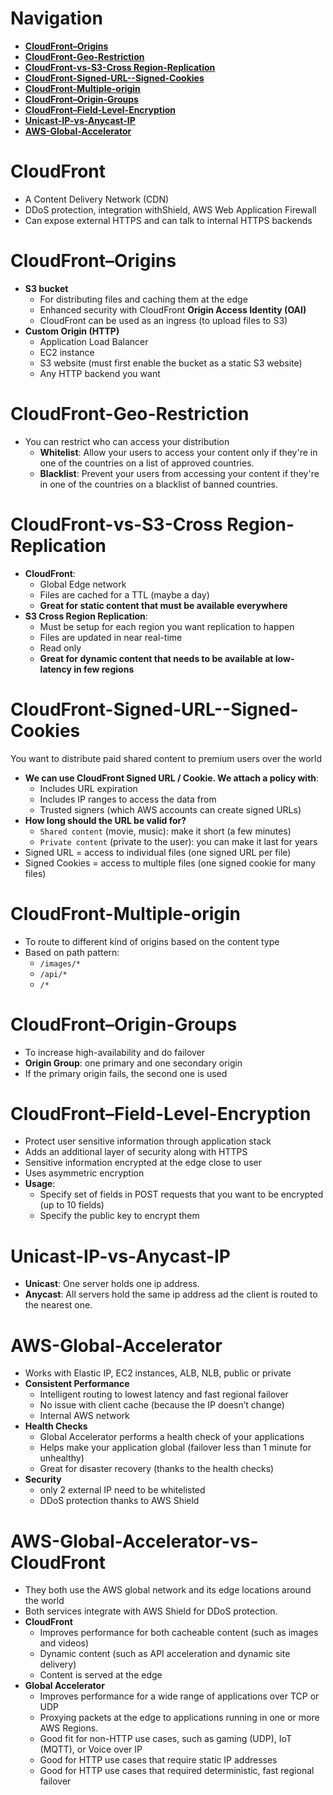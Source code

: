 # Navigation
- [**CloudFront–Origins**](#CloudFront–Origins)
- [**CloudFront-Geo-Restriction**](#CloudFront-Geo-Restriction)
- [**CloudFront-vs-S3-Cross Region-Replication**](#CloudFront-vs-S3-Cross%20Region-Replication)
- [**CloudFront-Signed-URL--Signed-Cookies**](#CloudFront-Signed-URL--Signed-Cookies)
- [**CloudFront-Multiple-origin**](#CloudFront-Multiple-origin)
- [**CloudFront–Origin-Groups**](#CloudFront–Origin-Groups)
- [**CloudFront–Field-Level-Encryption**](#CloudFront–Field-Level-Encryption)
- [**Unicast-IP-vs-Anycast-IP**](#Unicast-IP-vs-Anycast-IP)
- [**AWS-Global-Accelerator**](#AWS-Global-Accelerator)
# CloudFront
- A Content Delivery Network (CDN)
- DDoS protection, integration withShield, AWS Web Application Firewall  
- Can expose external HTTPS and can talk to internal HTTPS backends
# CloudFront–Origins
- **S3 bucket**
	- For distributing files and caching them at the edge  
	- Enhanced security with CloudFront **Origin Access Identity (OAI)**  
	- CloudFront can be used as an ingress (to upload files to S3)
- **Custom Origin (HTTP)**
	- Application Load Balancer  
	- EC2 instance  
	- S3 website (must first enable the bucket as a static S3 website)  
	- Any HTTP backend you want
# CloudFront-Geo-Restriction
- You can restrict who can access your distribution  
	- **Whitelist**: Allow your users to access your content only if they're in one of the countries on a list of approved countries.  
	- **Blacklist**: Prevent your users from accessing your content if they're in one of the countries on a blacklist of banned countries.
# CloudFront-vs-S3-Cross Region-Replication  
- **CloudFront**:  
	- Global Edge network  
	- Files are cached for a TTL (maybe a day)  
	- **Great for static content that must be available everywhere**  
- **S3 Cross Region Replication**:  
	- Must be setup for each region you want replication to happen  
	- Files are updated in near real-time  
	- Read only  
	- **Great for dynamic content that needs to be available at low-latency in few regions**
# CloudFront-Signed-URL--Signed-Cookies
 You want to distribute paid shared content to premium users over the world  
 - **We can use CloudFront Signed URL / Cookie. We attach a policy with**:  
	 - Includes URL expiration  
	 - Includes IP ranges to access the data from  
	 - Trusted signers (which AWS accounts can create signed URLs)  
 - **How long should the URL be valid for?**  
	 - `Shared content` (movie, music): make it short (a few minutes)  
	 - `Private content` (private to the user): you can make it last for years  
 - Signed URL = access to individual files (one signed URL per file)  
 - Signed Cookies = access to multiple files (one signed cookie for many files)
#  CloudFront-Multiple-origin
- To route to different kind of origins based on the content type
- Based on path pattern:
	- `/images/*`
	- `/api/*`
	- `/*`
# CloudFront–Origin-Groups  
- To increase high-availability and do failover  
- **Origin Group**: one primary and one secondary origin  
- If the primary origin fails, the second one is used
# CloudFront–Field-Level-Encryption  
- Protect user sensitive information through application stack  
- Adds an additional layer of security along with HTTPS  
- Sensitive information encrypted at the edge close to user  
- Uses asymmetric encryption  
- **Usage**:  
	- Specify set of fields in POST requests that you want to be encrypted (up to 10 fields)  
	- Specify the public key to encrypt them
# Unicast-IP-vs-Anycast-IP
- **Unicast**: One server holds one ip address.
- **Anycast**: All servers hold the same ip address ad the client is routed to the nearest one.
# AWS-Global-Accelerator
- Works with Elastic IP, EC2 instances, ALB, NLB, public or private  
- **Consistent Performance**  
	- Intelligent routing to lowest latency and fast regional failover  
	- No issue with client cache (because the IP doesn’t change)  
	- Internal AWS network  
- **Health Checks**  
	- Global Accelerator performs a health check of your applications  
	- Helps make your application global (failover less than 1 minute for unhealthy)  
	- Great for disaster recovery (thanks to the health checks)  
- **Security**  
	- only 2 external IP need to be whitelisted  
	- DDoS protection thanks to AWS Shield
# AWS-Global-Accelerator-vs-CloudFront  
- They both use the AWS global network and its edge locations around the world  
- Both services integrate with AWS Shield for DDoS protection.  
- **CloudFront**  
	- Improves performance for both cacheable content (such as images and videos)  
	- Dynamic content (such as API acceleration and dynamic site delivery)  
	- Content is served at the edge  
- **Global Accelerator**  
	- Improves performance for a wide range of applications over TCP or UDP  
	- Proxying packets at the edge to applications running in one or more AWS Regions.  
	- Good fit for non-HTTP use cases, such as gaming (UDP), IoT (MQTT), or Voice over IP  
	- Good for HTTP use cases that require static IP addresses  
	- Good for HTTP use cases that required deterministic, fast regional failover